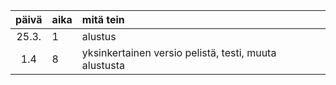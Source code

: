 | päivä | aika | mitä tein  |
| :----:|:-----| :-----|
| 25.3. | 1    | alustus |
| 1.4 | 8    | yksinkertainen versio pelistä, testi, muuta alustusta |
